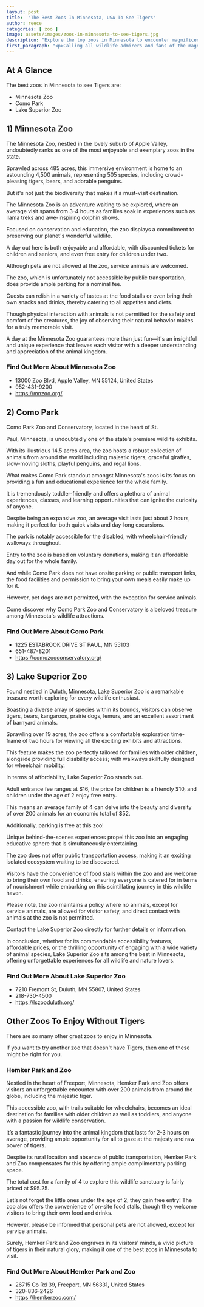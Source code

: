 ```yaml
---
layout: post
title:  "The Best Zoos In Minnesota, USA To See Tigers"
author: reece
categories: [ zoo ]
image: assets/images/zoos-in-minnesota-to-see-tigers.jpg
description: "Explore the top zoos in Minnesota to encounter magnificent Tigers up close. Our blog post guides you through the best tiger exhibits, providing insider tips for an unforgettable wildlife experience in the North Star State."
first_paragraph: "<p>Calling all wildlife admirers and fans of the magnificent big cats! Embrace your adventuring spirit as we set off to explore the heart of the Midwest, beautiful Minnesota.</p><p>This diverse state is home to some fantastic zoos that have made significant strides in wildlife conservation, education, and animal welfare.</p><p>Today, we are embarking on a thrilling journey with a specific purpose — tracing the pawprints of the mighty tigers! Stick with us as we recommend the top zoos in Minnesota where you can witness these majestic creatures from the wild, in an experience that is nothing short of awe-inspiring.</p><p>Whether you're a seasoned wildlife enthusiast or a curious novice, this article is your ultimate guide to experiencing the roar of tigers in Minnesota.</p>"
---
```


<div class="overview" markdown="1"> 

## At A Glance 

The best zoos in Minnesota to see Tigers are: 

- Minnesota Zoo
- Como Park
- Lake Superior Zoo



</div>


## 1) Minnesota Zoo

The Minnesota Zoo, nestled in the lovely suburb of Apple Valley, undoubtedly ranks as one of the most enjoyable and exemplary zoos in the state. 

Sprawled across 485 acres, this immersive environment is home to an astounding 4,500 animals, representing 505 species, including crowd-pleasing tigers, bears, and adorable penguins. 

But it's not just the biodiversity that makes it a must-visit destination. 

The Minnesota Zoo is an adventure waiting to be explored, where an average visit spans from 3-4 hours as families soak in experiences such as llama treks and awe-inspiring dolphin shows. 

Focused on conservation and education, the zoo displays a commitment to preserving our planet's wonderful wildlife. 

A day out here is both enjoyable and affordable, with discounted tickets for children and seniors, and even free entry for children under two. 

Although pets are not allowed at the zoo, service animals are welcomed. 

The zoo, which is unfortunately not accessible by public transportation, does provide ample parking for a nominal fee. 

Guests can relish in a variety of tastes at the food stalls or even bring their own snacks and drinks, thereby catering to all appetites and diets. 

Though physical interaction with animals is not permitted for the safety and comfort of the creatures, the joy of observing their natural behavior makes for a truly memorable visit. 

A day at the Minnesota Zoo guarantees more than just fun—it's an insightful and unique experience that leaves each visitor with a deeper understanding and appreciation of the animal kingdom.

<div class="find-out-more" markdown="1">

### Find Out More About Minnesota Zoo

- 13000 Zoo Blvd, Apple Valley, MN 55124, United States
- 952-431-9200
- https://mnzoo.org/


</div>




## 2) Como Park

Como Park Zoo and Conservatory, located in the heart of St. 

Paul, Minnesota, is undoubtedly one of the state's premiere wildlife exhibits. 

With its illustrious 14.5 acres area, the zoo hosts a robust collection of animals from around the world including majestic tigers, graceful giraffes, slow-moving sloths, playful penguins, and regal lions. 

What makes Como Park standout amongst Minnesota's zoos is its focus on providing a fun and educational experience for the whole family. 

It is tremendously toddler-friendly and offers a plethora of animal experiences, classes, and learning opportunities that can ignite the curiosity of anyone. 

Despite being an expansive zoo, an average visit lasts just about 2 hours, making it perfect for both quick visits and day-long excursions. 

The park is notably accessible for the disabled, with wheelchair-friendly walkways throughout. 

Entry to the zoo is based on voluntary donations, making it an affordable day out for the whole family. 

And while Como Park does not have onsite parking or public transport links, the food facilities and permission to bring your own meals easily make up for it. 

However, pet dogs are not permitted, with the exception for service animals. 

Come discover why Como Park Zoo and Conservatory is a beloved treasure among Minnesota's wildlife attractions.

<div class="find-out-more" markdown="1">

### Find Out More About Como Park

- 1225 ESTABROOK DRIVE ST PAUL, MN 55103
- 651-487-8201
- https://comozooconservatory.org/


</div>




## 3) Lake Superior Zoo

Found nestled in Duluth, Minnesota, Lake Superior Zoo is a remarkable treasure worth exploring for every wildlife enthusiast. 

Boasting a diverse array of species within its bounds, visitors can observe tigers, bears, kangaroos, prairie dogs, lemurs, and an excellent assortment of barnyard animals. 



Sprawling over 19 acres, the zoo offers a comfortable exploration time-frame of two hours for viewing all the exciting exhibits and attractions. 

This feature makes the zoo perfectly tailored for families with older children, alongside providing full disability access; with walkways skillfully designed for wheelchair mobility. 



In terms of affordability, Lake Superior Zoo stands out. 

Adult entrance fee ranges at $16, the price for children is a friendly $10, and children under the age of 2 enjoy free entry. 

This means an average family of 4 can delve into the beauty and diversity of over 200 animals for an economic total of $52. 

Additionally, parking is free at this zoo! 

Unique behind-the-scenes experiences propel this zoo into an engaging educative sphere that is simultaneously entertaining. 

The zoo does not offer public transportation access, making it an exciting isolated ecosystem waiting to be discovered. 



Visitors have the convenience of food stalls within the zoo and are welcome to bring their own food and drinks, ensuring everyone is catered for in terms of nourishment while embarking on this scintillating journey in this wildlife haven. 



Please note, the zoo maintains a policy where no animals, except for service animals, are allowed for visitor safety, and direct contact with animals at the zoo is not permitted. 

Contact the Lake Superior Zoo directly for further details or information. 



In conclusion, whether for its commendable accessibility features, affordable prices, or the thrilling opportunity of engaging with a wide variety of animal species, Lake Superior Zoo sits among the best in Minnesota, offering unforgettable experiences for all wildlife and nature lovers.

<div class="find-out-more" markdown="1">

### Find Out More About Lake Superior Zoo

- 7210 Fremont St, Duluth, MN 55807, United States
- 218-730-4500
- https://lszooduluth.org/


</div>





## Other Zoos To Enjoy Without Tigers

There are so many other great zoos to enjoy in Minnesota. 

If you want to try another zoo that doesn't have Tigers, then one of these might be right for you.

### Hemker Park and Zoo

Nestled in the heart of Freeport, Minnesota, Hemker Park and Zoo offers visitors an unforgettable encounter with over 200 animals from around the globe, including the majestic tiger. 

This accessible zoo, with trails suitable for wheelchairs, becomes an ideal destination for families with older children as well as toddlers, and anyone with a passion for wildlife conservation. 

It’s a fantastic journey into the animal kingdom that lasts for 2-3 hours on average, providing ample opportunity for all to gaze at the majesty and raw power of tigers. 



Despite its rural location and absence of public transportation, Hemker Park and Zoo compensates for this by offering ample complimentary parking space. 

The total cost for a family of 4 to explore this wildlife sanctuary is fairly priced at $95.25. 

Let’s not forget the little ones under the age of 2; they gain free entry! The zoo also offers the convenience of on-site food stalls, though they welcome visitors to bring their own food and drinks. 

However, please be informed that personal pets are not allowed, except for service animals. 

Surely, Hemker Park and Zoo engraves in its visitors' minds, a vivid picture of tigers in their natural glory, making it one of the best zoos in Minnesota to visit.

<div class="find-out-more" markdown="1">

### Find Out More About Hemker Park and Zoo

- 26715 Co Rd 39, Freeport, MN 56331, United States
- 320-836-2426
- https://hemkerzoo.com/


</div>




